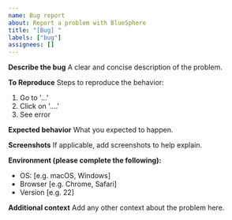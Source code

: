 ```yaml
---
name: Bug report
about: Report a problem with BlueSphere
title: "[Bug] "
labels: ["bug"]
assignees: []
---
```


**Describe the bug**
A clear and concise description of the problem.

**To Reproduce**
Steps to reproduce the behavior:

1. Go to '...'
2. Click on '....'
3. See error

**Expected behavior**
What you expected to happen.

**Screenshots**
If applicable, add screenshots to help explain.

**Environment (please complete the following):**
- OS: [e.g. macOS, Windows]
- Browser [e.g. Chrome, Safari]
- Version [e.g. 22]

**Additional context**
Add any other context about the problem here.
